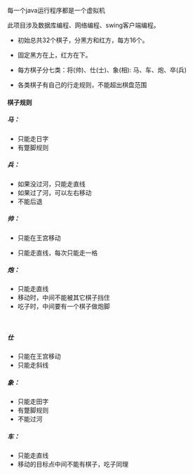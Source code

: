 每一个java运行程序都是一个虚拟机

此项目涉及数据库编程、网络编程、swing客户端编程。



- 初始总共32个棋子，分黑方和红方，每方16个。

- 固定黑方在上，红方在下。

- 每方棋子分七类：将(帅)、仕(士)、象(相): 马、车、炮、卒(兵)
- 各类棋子有自己的行走规则，不能超出棋盘范围





#### 棋子规则

##### 马：

- 只能走日字
- 有蹩脚规则



##### 兵：

- 如果没过河，只能走直线
- 如果过了河，可以左右移动
- 不能后退



##### 帅：

- 只能在王宫移动

- 只能走直线，每次只能走一格

  

##### 炮：

- 只能走直线
- 移动时，中间不能被其它棋子挡住
- 吃子时，中间要有一个棋子做炮脚

​	

##### 仕

- 只能在王宫移动
- 只能走斜线



##### 象：

- 只能走田字
- 有蹩脚规则
- 不能过河



##### 车：

- 只能走直线
- 移动的目标点中间不能有棋子，吃子同理



​	